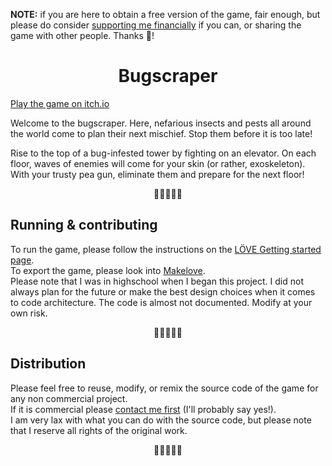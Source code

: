 **NOTE:** if you are here to obtain a free version of the game, fair enough, but please do consider [supporting me financially](https://yolwoocle.itch.io/bugscraper) if you can, or sharing the game with other people. Thanks 🙂!
<div align="center">
  <h1>Bugscraper</h1>
</div>

[Play the game on itch.io](https://yolwoocle.itch.io/bugscraper)

Welcome to the bugscraper.
Here, nefarious insects and pests all around the world come to plan their next mischief. 
Stop them before it is too late!

Rise to the top of a bug-infested tower by fighting on an elevator. On each floor, waves of enemies will come for your skin (or rather, exoskeleton). With your trusty pea gun, eliminate them and prepare for the next floor!

<div align="center">
  🐞🐞🐞🐞🐞
</div>  

## Running & contributing
To run the game, please follow the instructions on the [LÖVE Getting started page](https://love2d.org/wiki/Getting_Started).   
To export the game, please look into [Makelove](https://github.com/pfirsich/makelove).   
Please note that I was in highschool when I began this project. I did not always plan for the future or make the best design choices when it comes to code architecture. The code is almost not documented. Modify at your own risk.

<div align="center">
  🐝🐝🐝🐝🐝
</div>  

## Distribution
Please feel free to reuse, modify, or remix the source code of the game for any non commercial project.   
If it is commercial please [contact me first](https://yolwoocle.github.io/aboutme.html) (I'll probably say yes!).   
I am very lax with what you can do with the source code, but please note that I reserve all rights of the original work.

<div align="center">
  🐛🐛🐛🐛🐛
</div>  
